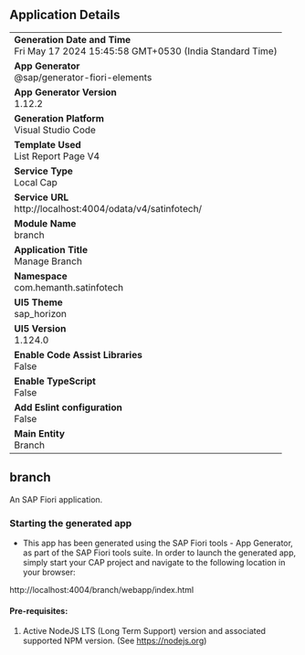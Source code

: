 ## Application Details
|               |
| ------------- |
|**Generation Date and Time**<br>Fri May 17 2024 15:45:58 GMT+0530 (India Standard Time)|
|**App Generator**<br>@sap/generator-fiori-elements|
|**App Generator Version**<br>1.12.2|
|**Generation Platform**<br>Visual Studio Code|
|**Template Used**<br>List Report Page V4|
|**Service Type**<br>Local Cap|
|**Service URL**<br>http://localhost:4004/odata/v4/satinfotech/
|**Module Name**<br>branch|
|**Application Title**<br>Manage Branch|
|**Namespace**<br>com.hemanth.satinfotech|
|**UI5 Theme**<br>sap_horizon|
|**UI5 Version**<br>1.124.0|
|**Enable Code Assist Libraries**<br>False|
|**Enable TypeScript**<br>False|
|**Add Eslint configuration**<br>False|
|**Main Entity**<br>Branch|

## branch

An SAP Fiori application.

### Starting the generated app

-   This app has been generated using the SAP Fiori tools - App Generator, as part of the SAP Fiori tools suite.  In order to launch the generated app, simply start your CAP project and navigate to the following location in your browser:

http://localhost:4004/branch/webapp/index.html

#### Pre-requisites:

1. Active NodeJS LTS (Long Term Support) version and associated supported NPM version.  (See https://nodejs.org)


